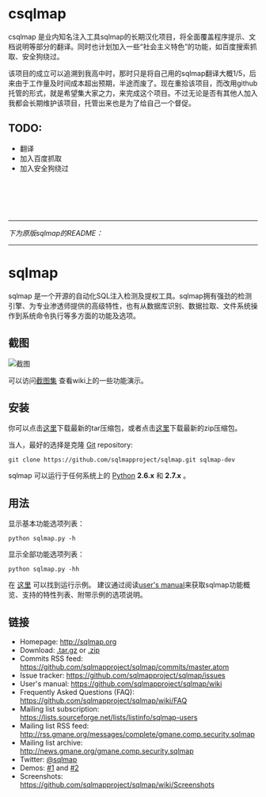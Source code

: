 csqlmap
==

csqlmap 是业内知名注入工具sqlmap的长期汉化项目，将全面覆盖程序提示、文档说明等部分的翻译。同时也计划加入一些“社会主义特色”的功能，如百度搜索抓取、安全狗绕过。

该项目的成立可以追溯到我高中时，那时只是将自己用的sqlmap翻译大概1/5，后来由于工作量及时间成本超出预期，半途而废了。现在重拾该项目，而改用github托管的形式，就是希望集大家之力，来完成这个项目。不过无论是否有其他人加入我都会长期维护该项目，托管出来也是为了给自己一个督促。

TODO:
----
* 翻译
* 加入百度抓取
* 加入安全狗绕过

<br>
<br>
<br>
<br>

----

_下为原版sqlmap的README：_

----

sqlmap
==

sqlmap 是一个开源的自动化SQL注入检测及提权工具。sqlmap拥有强劲的检测引擎、为专业渗透师提供的高级特性，也有从数据库识别、数据拉取、文件系统操作到系统命令执行等多方面的功能及选项。

截图
----

![截图](https://raw.github.com/wiki/sqlmapproject/sqlmap/images/sqlmap_screenshot.png)

可以访问[截图集](https://github.com/sqlmapproject/sqlmap/wiki/Screenshots) 查看wiki上的一些功能演示。

安装
----

你可以点击[这里](https://github.com/sqlmapproject/sqlmap/tarball/master)下载最新的tar压缩包，或者点击[这里](https://github.com/sqlmapproject/sqlmap/zipball/master)下载最新的zip压缩包。

当人，最好的选择是克隆 [Git](https://github.com/sqlmapproject/sqlmap) repository:

    git clone https://github.com/sqlmapproject/sqlmap.git sqlmap-dev

sqlmap 可以运行于任何系统上的 [Python](http://www.python.org/download/) **2.6.x** 和 **2.7.x** 。

用法
----

显示基本功能选项列表：

    python sqlmap.py -h

显示全部功能选项列表：

    python sqlmap.py -hh


在 [这里](https://gist.github.com/stamparm/5335217) 可以找到运行示例。
建议通过阅读[user's manual](https://github.com/sqlmapproject/sqlmap/wiki)来获取sqlmap功能概览、支持的特性列表、附带示例的选项说明。

链接
----

* Homepage: http://sqlmap.org
* Download: [.tar.gz](https://github.com/sqlmapproject/sqlmap/tarball/master) or [.zip](https://github.com/sqlmapproject/sqlmap/zipball/master)
* Commits RSS feed: https://github.com/sqlmapproject/sqlmap/commits/master.atom
* Issue tracker: https://github.com/sqlmapproject/sqlmap/issues
* User's manual: https://github.com/sqlmapproject/sqlmap/wiki
* Frequently Asked Questions (FAQ): https://github.com/sqlmapproject/sqlmap/wiki/FAQ
* Mailing list subscription: https://lists.sourceforge.net/lists/listinfo/sqlmap-users
* Mailing list RSS feed: http://rss.gmane.org/messages/complete/gmane.comp.security.sqlmap
* Mailing list archive: http://news.gmane.org/gmane.comp.security.sqlmap
* Twitter: [@sqlmap](https://twitter.com/sqlmap)
* Demos: [#1](http://www.youtube.com/user/inquisb/videos) and [#2](http://www.youtube.com/user/stamparm/videos)
* Screenshots: https://github.com/sqlmapproject/sqlmap/wiki/Screenshots
